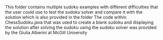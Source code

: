 This folder contains multiple sudoku examples with different difficulties that the user could use to test the sudoku solver and compare it with the solution which
is also provided in the folder
The code within ChessSudoku.java that was used to create a blank sudoku and displaying the solution after solving the sudoku using the sudoku solver was provided by the Giulia Alberini at McGill University
